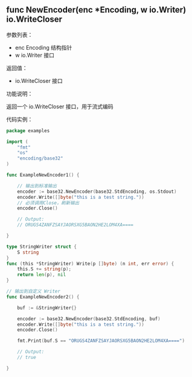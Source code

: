 ## func NewEncoder(enc *Encoding, w io.Writer) io.WriteCloser

参数列表：

- enc Encoding 结构指针
- w io.Writer 接口

返回值：

- io.WriteCloser 接口

功能说明：

返回一个 io.WriteCloser 接口，用于流式编码

代码实例：

```go
package examples

import (
    "fmt"
    "os"
    "encoding/base32"
)

func ExampleNewEncoder1() {

    // 输出到标准输出
    encoder := base32.NewEncoder(base32.StdEncoding, os.Stdout)
    encoder.Write([]byte("this is a test string."))
    // 必须调用Close，刷新输出
    encoder.Close()

    // Output:
    // ORUGS4ZANFZSAYJAORSXG5BAON2HE2LOM4XA====

}

type StringWriter struct {
    S string
}
func (this *StringWriter) Write(p []byte) (n int, err error) {
    this.S += string(p);
    return len(p), nil
}

// 输出到自定义 Writer
func ExampleNewEncoder2() {

    buf := &StringWriter{}

    encoder := base32.NewEncoder(base32.StdEncoding, buf)
    encoder.Write([]byte("this is a test string."))
    encoder.Close()

    fmt.Print(buf.S == "ORUGS4ZANFZSAYJAORSXG5BAON2HE2LOM4XA====")

    // Output:
    // true

}
```
